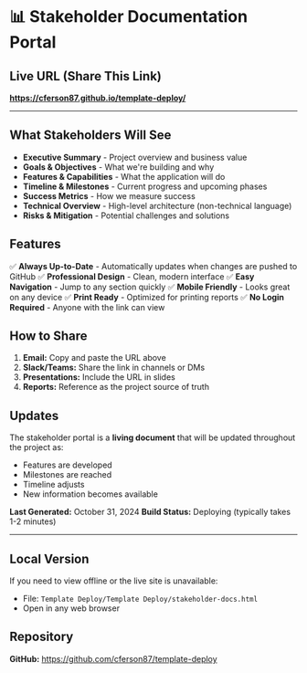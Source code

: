 # 📊 Stakeholder Documentation Portal

## Live URL (Share This Link)

**https://cferson87.github.io/template-deploy/**

---

## What Stakeholders Will See

- **Executive Summary** - Project overview and business value
- **Goals & Objectives** - What we're building and why
- **Features & Capabilities** - What the application will do
- **Timeline & Milestones** - Current progress and upcoming phases
- **Success Metrics** - How we measure success
- **Technical Overview** - High-level architecture (non-technical language)
- **Risks & Mitigation** - Potential challenges and solutions

## Features

✅ **Always Up-to-Date** - Automatically updates when changes are pushed to GitHub
✅ **Professional Design** - Clean, modern interface
✅ **Easy Navigation** - Jump to any section quickly
✅ **Mobile Friendly** - Looks great on any device
✅ **Print Ready** - Optimized for printing reports
✅ **No Login Required** - Anyone with the link can view

## How to Share

1. **Email:** Copy and paste the URL above
2. **Slack/Teams:** Share the link in channels or DMs
3. **Presentations:** Include the URL in slides
4. **Reports:** Reference as the project source of truth

## Updates

The stakeholder portal is a **living document** that will be updated throughout the project as:
- Features are developed
- Milestones are reached
- Timeline adjusts
- New information becomes available

**Last Generated:** October 31, 2024
**Build Status:** Deploying (typically takes 1-2 minutes)

---

## Local Version

If you need to view offline or the live site is unavailable:
- File: `Template Deploy/Template Deploy/stakeholder-docs.html`
- Open in any web browser

## Repository

**GitHub:** https://github.com/cferson87/template-deploy
